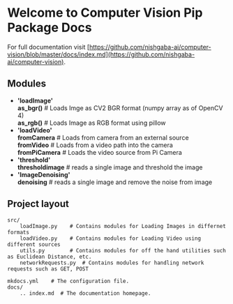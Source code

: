 # Welcome to Computer Vision Pip Package Docs

For full documentation visit [https://github.com/nishgaba-ai/computer-vision/blob/master/docs/index.md](https://github.com/nishgaba-ai/computer-vision).

## Modules

* **'loadImage'**  
     **as_bgr()**   # Loads Imge as CV2 BGR format (numpy array as of OpenCV 4)  
     **as_rgb()**   # Loads Image as RGB format using pillow  
* **'loadVideo'**  
     **fromCamera**  # Loads from camera from an external source  
     **fromVideo**   # Loads from a video path into the camera  
     **fromPiCamera**   # Loads the video source from Pi Camera  
* **'threshold'**  
    **thresholdimage**  # reads a single image and threshold the image 
* **'ImageDenoising'**  
    **denoising**  # reads a single image and remove the noise from image 
## Project layout

    src/
        loadImage.py    # Contains modules for Loading Images in differnet formats
        loadVideo.py    # Contains modules for Loading Video using different sources
        utils.py        # Contains modules for off the hand utilities such as Euclidean Distance, etc.
        networkRequests.py  # Contains modules for handling network requests such as GET, POST

    mkdocs.yml    # The configuration file.
    docs/
        .. index.md  # The documentation homepage.

